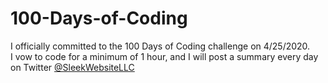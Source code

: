 # 100-Days-of-Coding
I officially committed to the 100 Days of Coding challenge on 4/25/2020.  
I vow to code for a minimum of 1 hour, and I will post a summary every day on Twitter [@SleekWebsiteLLC](https://twitter.com/SleekWebsiteLLC)
